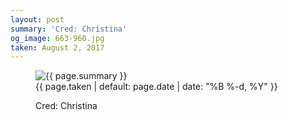 ```yaml
---
layout: post
summary: 'Cred: Christina'
og_image: 663-960.jpg
taken: August 2, 2017
---
```


<figure class="post" data-src="{{ site.assets_url }}/{{ page.og_image }}">
<img alt="{{ page.summary }}" sizes="(min-width: 700px) 50vw, calc(100vw - 2rem)" src="{{ site.assets_url }}/663-480.jpg" srcset="{{ site.assets_url }}/663-240.jpg 240w, {{ site.assets_url }}/663-480.jpg 480w, {{ site.assets_url }}/663-720.jpg 720w, {{ site.assets_url }}/663-960.jpg 960w"/>
<figcaption>
<time>{{ page.taken | default: page.date | date: "%B %-d, %Y" }}</time>
<p>Cred: Christina</p>
</figcaption>
</figure>
